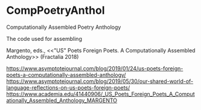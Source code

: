 # CompPoetryAnthol
Computationally Assembled Poetry Anthology 

The code used for assembling 

Margento, eds., <<"US" Poets Foreign Poets. A Computationally Assembled Anthology>> (Fractalia 2018)

https://www.asymptotejournal.com/blog/2019/01/24/us-poets-foreign-poets-a-computationally-assembled-anthology/
https://www.asymptotejournal.com/blog/2019/05/30/our-shared-world-of-language-reflections-on-us-poets-foreign-poets/
https://www.academia.edu/41440906/_US_Poets_Foreign_Poets_A_Computationally_Assembled_Anthology_MARGENTO 
